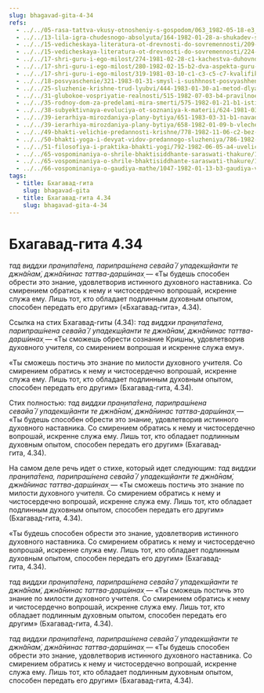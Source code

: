 ```yaml
---
slug: bhagavad-gita-4-34
refs:
  - ../../05-rasa-tattva-vkusy-otnosheniy-s-gospodom/063_1982-05-18-e3_sridharmj_dlja_otnoshenij_s_vysshim_nachalom_neobhodimo_projavit_sebja_v_aspekte_shakti_a_ne_purushi.md
  - ../../13-lila-igra-chudesnogo-absolyuta/164-1982-01-28-a-shukadev-shri-chajtanya-i-gaudiya-math-yavlyayut-chistotu-krishna-lily.md
  - ../../15-vedicheskaya-literatura-ot-drevnosti-do-sovremennosti/209-1981-12-01-chto-takoe-vedy.md
  - ../../15-vedicheskaya-literatura-ot-drevnosti-do-sovremennosti/224-1982-01-17-b1-protivorechiya-v-opisaniyah-chajtanya-charitamrity-i-chajtanya-bhagavaty.md
  - ../../17-shri-guru-i-ego-milost/274-1981-02-28-c1-kachestva-duhovnogo-uchitelya-i-uchenika.md
  - ../../17-shri-guru-i-ego-milost/280-1982-02-15-b2-dva-aspekta-guru-nishozhdenie-i-peredacha-duhovnogo-znaniya.md
  - ../../17-shri-guru-i-ego-milost/319-1981-03-10-c1-c3-c5-c7-kvalifikatsiya-acharev-i-ih-vzaimodejstvie.md
  - ../../18-posvyaschenie/321-1983-01-31-smysl-i-sushhnost-posvyashheniya.md
  - ../../25-sluzhenie-krishne-trud-lyubvi/444-1983-01-30-a1-metod-dlya-obreteniya-svyazi-s-vysshim-mirom.md
  - ../../31-glubokoe-vospriyatie-realnosti/515-1982-07-03-b4-pravilnoe-otnoshenie-k-okruzhayushhim-obstoyatelstvam-pri-poiske-istiny.md
  - ../../35-rodnoy-dom-za-predelami-mira-smerti/575-1982-01-21-b1-istinnaya-umirotvorennost-za-predelami-materialnoj-dvojstvennosti.md
  - ../../38-subyektivnaya-evoluciya-ot-soznaniya-k-materii/624-1981-03-04-b1-prizrak-darvina-verhovnyj-gipnotizer.md
  - ../../39-ierarhiya-mirozdaniya-plany-bytiya/651-1983-03-31-b1-navadvipskij-ekspress-sleduet-bez-ostanovok.md
  - ../../39-ierarhiya-mirozdaniya-plany-bytiya/658-1982-01-09-b-vlechenie-sut-vsego-bytiya.md
  - ../../49-bhakti-velichie-predannosti-krishne/778-1982-11-06-c2-bez-blagosloveniya-vajshnava-dazhe-izuchenie-pisanij-yavlyaetsya-karma-kandoj-i-ne-dast-ponimaniya-istiny.md
  - ../../50-bhakti-yoga-i-devyat-vidov-predannogo-sluzheniya/786-1982-03-31-a2-praktika-bhakti-jogi-9-vidov-predannogo-sluzheniya-i-drugie-aspekty.md
  - ../../51-filosofiya-i-praktika-bhakti-yogi/792-1982-06-05-a4-uvelichenie-fizicheskih-usilij-v-duhovnoj-praktike-bez-mentalnogo-rosta-mozhet-byt-gubitelno.md
  - ../../65-vospominaniya-o-shrile-bhaktisiddhante-saraswati-thakure/1028-1982-05-10-b1-vajshnav-stremitsya-zanimat-samoe-nizkoe-polozhenie-i-sluzhit-vsem.md
  - ../../65-vospominaniya-o-shrile-bhaktisiddhante-saraswati-thakure/1041-1983-03-02-hari-katha-na-den-yavleniya-shrily-sarasvati-thakura.md
  - ../../66-vospominaniya-o-gaudiya-mathe/1047-1982-01-13-b3-gaudiya-vajshnavy-schitayut-bozhestvo-neotlichnym-ot-gospoda.md
tags:
  - title: Бхагавад-гита
    slug: bhagavad-gita
  - title: Бхагавад-гита 4.34
    slug: bhagavad-gita-4-34
---
```


# Бхагавад-гита 4.34

*тад виддхи пран̣ипа̄тена, парипраш́нена севайа̄ / упадекш̣йанти те джн̃а̄нам̇, джн̃а̄нинас таттва-дарш́инах̣* — «Ты будешь способен обрести это знание, удовлетворив истинного духовного наставника. Со смирением обратись к нему и чистосердечно вопрошай, искренне служа ему. Лишь тот, кто обладает подлинным духовным опытом, способен передать его другим» («Бхагавад-гита», 4.34).

Ссылка на стих Бхагавад-гиты (4.34): *тад виддхи пран̣ипа̄тена, парипраш́нена севайа̄ / упадекш̣йанти те джн̃а̄нам̇, джн̃а̄нинас таттва-дарш́инах̣* — «Ты сможешь обрести сознание Кришны, удовлетворив духовного учителя, со смирением вопрошая и искренне служа ему».

«Ты сможешь постичь это знание по милости духовного учителя. Со смирением обратись к нему и чистосердечно вопрошай, искренне служа ему. Лишь тот, кто обладает подлинным духовным опытом, способен передать его другим» (Бхагавад-гита, 4.34).


Стих полностью: *тад виддхи пран̣ипа̄тена, парипраш́нена севайа̄ / упадекш̣йанти те джн̃а̄нам̇, джн̃а̄нинас таттва-дарш́инах̣* — «Ты будешь способен обрести это знание, удовлетворив истинного духовного наставника. Со смирением обратись к нему и чистосердечно вопрошай, искренне служа ему. Лишь тот, кто обладает подлинным духовным опытом, способен передать его другим» (Бхагавад-гита, 4.34).


На самом деле речь идет о стихе, который идет следующим: *тад виддхи пран̣ипа̄тена, парипраш́нена севайа̄ / упадекш̣йанти те джн̃а̄нам̇, джн̃а̄нинас таттва-дарш́инах̣* — «Ты сможешь постичь это знание по милости духовного учителя. Со смирением обратись к нему и чистосердечно вопрошай, искренне служа ему. Лишь тот, кто обладает подлинным духовным опытом, способен передать его другим» (Бхагавад-гита, 4.34).

«Ты будешь способен обрести это знание, удовлетворив истинного духовного наставника. Со смирением обратись к нему и чистосердечно вопрошай, искренне служа ему. Лишь тот, кто обладает подлинным духовным опытом, способен передать его другим» (Бхагавад-гита, 4.34).

*тад виддхи пран̣ипа̄тена, парипраш́нена севайа̄ / упадекш̣йанти те джн̃а̄нам̇, джн̃а̄нинас таттва-дарш́инах̣* — «Ты сможешь постичь это знание по милости духовного учителя. Со смирением обратись к нему и чистосердечно вопрошай, искренне служа ему. Лишь тот, кто обладает подлинным духовным опытом, способен передать его другим» (Бхагавад-гита, 4.34).

*тад виддхи пран̣ипа̄тена, парипраш́нена севайа̄ / упадекш̣йанти те джн̃а̄нам̇, джн̃а̄нинас таттва-дарш́инах̣* — «Ты будешь способен обрести это знание, удовлетворив истинного духовного наставника. Со смирением обратись к нему и чистосердечно вопрошай, искренне служа ему. Лишь тот, кто обладает подлинным духовным опытом, способен передать его другим» (Бхагавад-гита, 4.34).

